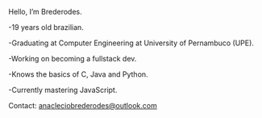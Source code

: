 Hello, I’m Brederodes.

-19 years old brazilian.

-Graduating at Computer Engineering at University of Pernambuco (UPE).

-Working on becoming a fullstack dev.

-Knows the basics of C, Java and Python.

-Currently mastering JavaScript.

Contact: anacleciobrederodes@outlook.com
